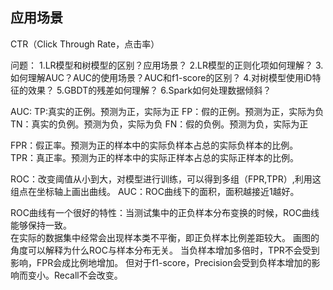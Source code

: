 ## 应用场景

CTR（Click Through Rate，点击率）

问题：
1.LR模型和树模型的区别？应用场景？
2.LR模型的正则化项如何理解？
3.如何理解AUC？AUC的使用场景？AUC和f1-score的区别？
4.对树模型使用iD特征的效果？
5.GBDT的残差如何理解？
6.Spark如何处理数据倾斜？

AUC:
TP:真实的正例。预测为正，实际为正
FP：假的正例。预测为正，实际为负
TN：真实的负例。预测为负，实际为负
FN：假的负例。预测为负，实际为正

FPR：假正率。预测为正的样本中的实际负样本占总的实际负样本的比例。
TPR：真正率。预测为正的样本中的实际正样本占总的实际正样本的比例。

ROC：改变阈值从小到大，对模型进行训练，可以得到多组（FPR,TPR）,利用这组点在坐标轴上画出曲线。
AUC：ROC曲线下的面积，面积越接近1越好。

ROC曲线有一个很好的特性：当测试集中的正负样本分布变换的时候，ROC曲线能够保持一致。  
在实际的数据集中经常会出现样本类不平衡，即正负样本比例差距较大。
画图的角度可以解释为什么ROC与样本分布无关。
当负样本增加多倍时，TPR不会受到影响，FPR会成比例地增加。
但对于f1-score，Precision会受到负样本增加的影响而变小。Recall不会改变。
